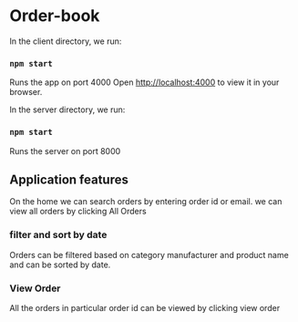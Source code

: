 # Order-book
In the client directory, we  run:
### `npm start`
Runs the app on port 4000
Open [http://localhost:4000](http://localhost:4000) to view it in your browser.

In the server directory, we run:
### `npm start`
Runs the server on port 8000


## Application features
On the home we can search orders by entering order id or email.
we can view all orders by clicking All Orders
### filter and sort by date
Orders can be filtered based on category manufacturer and product name and can be sorted by date.
### View Order
All the orders in particular order id can be viewed by clicking view order



